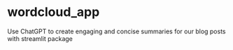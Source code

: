 # wordcloud_app
Use ChatGPT to create engaging and concise summaries for our blog posts with streamlit package
